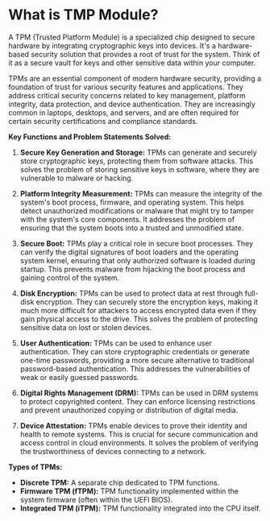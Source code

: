 # What is TMP Module?

A TPM (Trusted Platform Module) is a specialized chip designed to secure hardware by integrating cryptographic keys into devices. It's a hardware-based security solution that provides a root of trust for the system. Think of it as a secure vault for keys and other sensitive data within your computer.

TPMs are an essential component of modern hardware security, providing a foundation of trust for various security features and applications. They address critical security concerns related to key management, platform integrity, data protection, and device authentication.  They are increasingly common in laptops, desktops, and servers, and are often required for certain security certifications and compliance standards.

**Key Functions and Problem Statements Solved:**

1. **Secure Key Generation and Storage:** TPMs can generate and securely store cryptographic keys, protecting them from software attacks.  This solves the problem of storing sensitive keys in software, where they are vulnerable to malware or hacking.

2. **Platform Integrity Measurement:**  TPMs can measure the integrity of the system's boot process, firmware, and operating system.  This helps detect unauthorized modifications or malware that might try to tamper with the system's core components. It addresses the problem of ensuring that the system boots into a trusted and unmodified state.

3. **Secure Boot:** TPMs play a critical role in secure boot processes. They can verify the digital signatures of boot loaders and the operating system kernel, ensuring that only authorized software is loaded during startup. This prevents malware from hijacking the boot process and gaining control of the system.

4. **Disk Encryption:** TPMs can be used to protect data at rest through full-disk encryption.  They can securely store the encryption keys, making it much more difficult for attackers to access encrypted data even if they gain physical access to the drive. This solves the problem of protecting sensitive data on lost or stolen devices.

5. **User Authentication:** TPMs can be used to enhance user authentication.  They can store cryptographic credentials or generate one-time passwords, providing a more secure alternative to traditional password-based authentication.  This addresses the vulnerabilities of weak or easily guessed passwords.

6. **Digital Rights Management (DRM):**  TPMs can be used in DRM systems to protect copyrighted content.  They can enforce licensing restrictions and prevent unauthorized copying or distribution of digital media.

7. **Device Attestation:** TPMs enable devices to prove their identity and health to remote systems. This is crucial for secure communication and access control in cloud environments. It solves the problem of verifying the trustworthiness of devices connecting to a network.


**Types of TPMs:**

* **Discrete TPM:**  A separate chip dedicated to TPM functions.
* **Firmware TPM (fTPM):**  TPM functionality implemented within the system firmware (often within the UEFI BIOS).
* **Integrated TPM (iTPM):**  TPM functionality integrated into the CPU itself.




